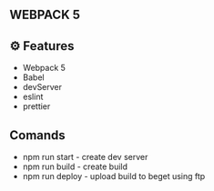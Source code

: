 ## WEBPACK 5

## ⚙️ Features

- Webpack 5
- Babel
- devServer
- eslint
- prettier

## Comands

- npm run start - create dev server
- npm run build - create build
- npm run deploy - upload build to beget using ftp

